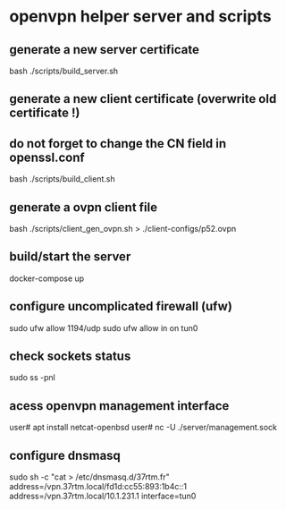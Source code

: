 
# openvpn helper server and scripts


## generate a new server certificate 
bash ./scripts/build_server.sh

## generate a new client certificate (overwrite old certificate !)
## do not forget to change the CN field in openssl.conf
bash ./scripts/build_client.sh

## generate a ovpn client file

bash ./scripts/client_gen_ovpn.sh > ./client-configs/p52.ovpn

## build/start the server
docker-compose up

## configure uncomplicated firewall (ufw)

sudo ufw allow 1194/udp
sudo ufw allow in on tun0

## check sockets status

sudo ss -pnl

## acess openvpn management interface 

user# apt install netcat-openbsd
user# nc -U ./server/management.sock

## configure dnsmasq

sudo sh -c "cat > /etc/dnsmasq.d/37rtm.fr"
address=/vpn.37rtm.local/fd1d:cc55:893:1b4c::1
address=/vpn.37rtm.local/10.1.231.1
interface=tun0
